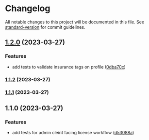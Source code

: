 # Changelog

All notable changes to this project will be documented in this file. See [standard-version](https://github.com/conventional-changelog/standard-version) for commit guidelines.

## [1.2.0](https://github.com/TechSavagery/mhm-tests/compare/v1.1.2...v1.2.0) (2023-03-27)


### Features

* add tests to validate insurance tags on profile ([0dba70c](https://github.com/TechSavagery/mhm-tests/commit/0dba70c1d9d6854bdb99887d083c8290ae352a26))

### [1.1.2](https://github.com/TechSavagery/mhm-tests/compare/v1.1.1...v1.1.2) (2023-03-27)

### [1.1.1](https://github.com/TechSavagery/mhm-tests/compare/v1.1.0...v1.1.1) (2023-03-27)

## 1.1.0 (2023-03-27)


### Features

* add tests for admin cleint facing license workflow ([d53088a](https://github.com/TechSavagery/mhm-tests/commit/d53088a16b1d9105d94b8616a1333b61725543a1))
